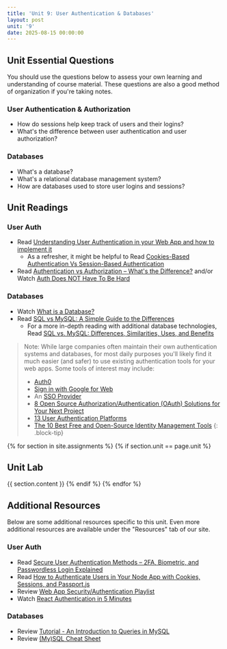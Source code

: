 ```yaml
---
title: 'Unit 9: User Authentication & Databases'
layout: post
unit: '9'
date: 2025-08-15 00:00:00
---
```


## Unit Essential Questions
You should use the questions below to assess your own learning and understanding of course material. These questions are also a good method of organization if you're taking notes.

### User Authentication & Authorization
- How do sessions help keep track of users and their logins?
- What's the difference between user authentication and user authorization?

### Databases
- What's a database?
- What's a relational database management system?
- How are databases used to store user logins and sessions?

## Unit Readings
### User Auth
- Read [Understanding User Authentication in your Web App and how to implement it](https://medium.com/@albert.kim/understanding-user-authentication-in-your-web-app-and-how-to-implement-it-part-1-the-high-level-ab91336ab77c)
	- As a refresher, it might be helpful to Read [Cookies-Based Authentication Vs Session-Based Authentication](https://dev.to/emmykolic/cookies-based-authentication-vs-session-based-authentication-1f6)
- Read [Authentication vs Authorization – What's the Difference?](https://www.freecodecamp.org/news/whats-the-difference-between-authentication-and-authorisation/) and/or Watch [Auth Does NOT Have To Be Hard](https://www.youtube.com/watch?v=mL8EuL7jSbg)


### Databases
- Watch [What is a Database?](https://www.youtube.com/watch?v=hRulZhTtUTg)
- Read [SQL vs MySQL: A Simple Guide to the Differences](https://www.dataquest.io/blog/sql-vs-mysql/)
	- For a more in-depth reading with additional database technologies, Read [SQL vs. MySQL: Differences, Similarities, Uses, and Benefits](https://www.coursera.org/articles/sql-vs-mysql)

> Note: While large companies often maintain their own authentication systems and databases, for most daily purposes you'll likely find it much easier (and safer) to use existing authentication tools for your web apps. Some tools of interest may include:
> - [Auth0](https://auth0.com)
> - [Sign in with Google for Web](https://developers.google.com/identity/gsi/web/guides/overview)
> - An [SSO Provider](https://en.wikipedia.org/wiki/List_of_single_sign-on_implementations)
> - [8 Open Source Authorization/Authentication (OAuth) Solutions for Your Next Project](https://geekflare.com/open-source-oauth-solutions/)
> - [13 User Authentication Platforms](https://geekflare.com/user-authentication-platforms/)
> - [The 10 Best Free and Open-Source Identity Management Tools](https://solutionsreview.com/identity-management/the-best-free-and-open-source-identity-management-tools/)
{: .block-tip}

{% for section in site.assignments %}
{% if section.unit == page.unit %}
## Unit Lab
{{ section.content }}
{% endif %}
{% endfor %}

## Additional Resources
Below are some additional resources specific to this unit. Even more additional resources are available under the "Resources" tab of our site.

### User Auth
- Read [Secure User Authentication Methods – 2FA, Biometric, and Passwordless Login Explained](https://www.freecodecamp.org/news/user-authentication-methods-explained/)
- Read [How to Authenticate Users in Your Node App with Cookies, Sessions, and Passport.js](https://www.freecodecamp.org/news/authenticate-users-node-app/)
- Review [Web App Security/Authentication Playlist](https://www.youtube.com/playlist?list=PLZlA0Gpn_vH9yI1hwDVzWqu5sAfajcsBQ)
- Watch [React Authentication in 5 Minutes](https://www.youtube.com/watch?v=vFHGDaMO-0M)

### Databases
- Review [Tutorial - An Introduction to Queries in MySQL](https://www.digitalocean.com/community/tutorials/introduction-to-queries-mysql)
- Review [(My)SQL Cheat Sheet](https://cusack.hope.edu/ShowFiles/SQL/CheatSheet/SQLCheatSheet.html)

<!-- FEEDBACK
A weakness on the other hand would be the lack of hands-on learning, specifically for databases. This unit contains extremely useful information which is why having a dedicated assignment for this would be super helpful to learn more.

I think it could've been good to have maybe an extra credit exercise or a lecture to motivate people to look into the material - I read about it a lot because I'm interested in web dev but maybe that would be nice!

I loved that this unit wasn't too long, and discussed key topics (especially authentication and authorization)! In terms of databases though, I think more sources can be provided on databases beyond MySQL.

However, since this is my first time learning about these topics, I think it would be even better to have more hands-on activities to practice what I’ve learned. Interactive exercises or practice problems would make it easier to understand and remember the information.

Although I appreciated the break from a lab assignment, I think a lab could’ve been good practice for this week’s assignments instead of just reading content. 

The unit's strengths include its wide range of resources and focus on practical application. The different readings, videos, and tutorials help us understand user authentication and databases. However, the long list of resources can be overwhelming, making it hard to know which ones are most important. Also, the unit could improve by adding more interactive elements, like quizzes or coding exercises, to better reinforce the material.

It was good. One suggestion I have is it would be better to show the importance of proper user authentication.

On the other hand, I think we needed more hands-on exercises by including the implementation in one of the lab assignments. It might have been beneficial to dive deeper into modern authentication tools. 

I think this unit was good, could use some more examples of databases and their uses.

I liked this unit's topics a lot; I found user login and authentication to be a very interesting topic. An issue I had was that I didn't quite grasp the information in this topic and I thought a lot of the resources given were surface-level, and had to resort to a lot of other resources, such as ones other classmates posted in Piazza to quite understand what was going on.

While SQL and MySQL were covered, the unit could have benefited from more information on NoSQL databases for comparison.

The information was good for learning about user authentication and databases, but it may have been helpful to have more hands-on experience with the material as we have had in previous units.

The topics are good, but I think practical examples would be helpful again. Also some of the resources seem a bit questionable/high level. (like is SQL vs MySQL really a confusion?)

    I liked the readings and videos that were provided for this unit. I actually took a course that used a little SQL and we didn't have time to get into MySQL so I liked that in this lab the difference between the two were explained. 

I don't think much could use improvement but maybe a live demo would be nice. 

However, I wish we could have maybe had a more in depth tutorial on how to apply this stuff to a website.

I do feel like the final project makes it tough to apply some of this stuff

My one critique is that I think there could have been more practice with SQL, because I think the language starts to make much more sense when you start working with practice databases. Other than that, everything was great. 

I think one improvement could be adding more tutorials on authentication through different frameworks.

Not really a weakness but having a class lecture relating to the content would have been a nice plus.

One thing that could use improvement, is that for the entire course, it would be nice if the course included a series showing how an example site is gradually improved each week. New concepts from each unit, like user authentication for this week, could be added to the site step by step. This would make the material feel more concrete and help solidify my understanding through practical examples, rather than just abstract explanations.

I liked the topics of this week's unit. However, I wish there was more hands on practice with them like a demo, especially since my app didn't need a database or user authentication functionality  so I would not get to implement them in my final project. 

I liked that there are many checkpoints to ensure that we stay up to date with our website. The discussion page to post website was also very helpful to hear what others have to say about my current website. 

It is good to see the material involves some backend work to make the website more functional and robust, but I feel it may not be enough if some students really want to integrate this into their projects as backend is kind of out of scope and may requires more-than-one-week work. But still good to see them mentioned.
-->
